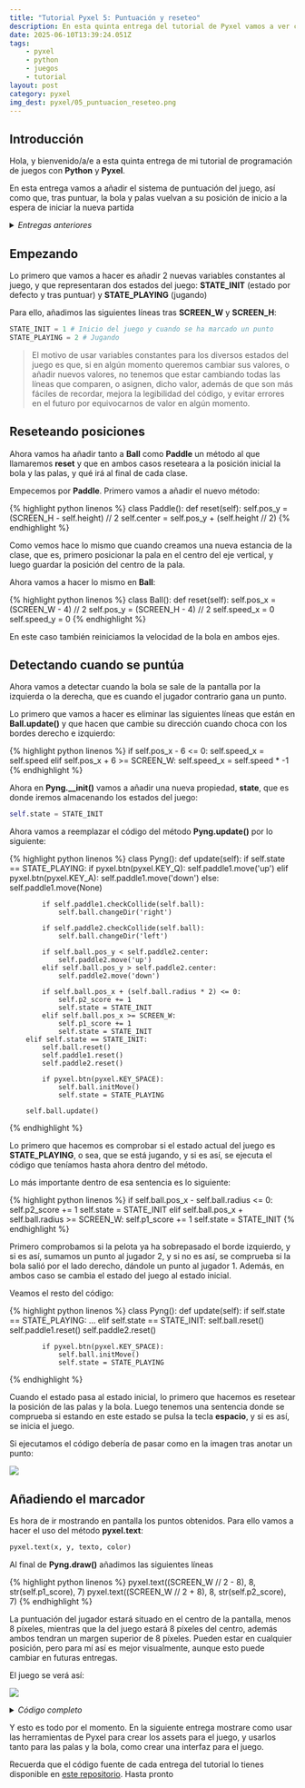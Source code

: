 ```yaml
---
title: "Tutorial Pyxel 5: Puntuación y reseteo"
description: En esta quinta entrega del tutorial de Pyxel vamos a ver como añadir la puntuación, así como que tras cada punto las palas y bola vuelvan a su posición inicial
date: 2025-06-10T13:39:24.051Z
tags:
    - pyxel
    - python
    - juegos
    - tutorial
layout: post
category: pyxel
img_dest: pyxel/05_puntuacion_reseteo.png
---
```

## Introducción

Hola, y bienvenido/a/e a esta quinta entrega de mi tutorial de programación de juegos con **Python** y **Pyxel**.

En esta entrega vamos a añadir el sistema de puntuación del juego, así como que, tras puntuar, la bola y palas vuelvan a su posición de inicio a la espera de iniciar la nueva partida 

<details>
    <summary><em>Entregas anteriores</em></summary>
    <ul>
        <li>
            <a href="{% link _posts/2025-03-04-tutorial-pyxel-01-introduccion.md %}">01 - Introducción</a>
        </li>
        <li>
            <a href="{% link _posts/2025-04-15-tutorial-pyxel-02-la-pelota.md %}">02 - Moviendo la pelota</a>
        </li>
        <li>
            <a href="{% link _posts/2025-04-24-tutorial-pyxel-03-las-raquetas.md %}">03 - Añadiendo las palas</a>
        </li>
        <li>
            <a href="{% link _posts/2025-05-20-tutorial-pyxel-04-añadiendo-rival-y-colisiones.md %}">04 - Añadiendo rival y colisiones</a>
        </li>
    </ul>
</details>

## Empezando

Lo primero que vamos a hacer es añadir 2 nuevas variables constantes al juego, y que representaran dos estados del juego: **STATE_INIT** (estado por defecto y tras puntuar) y **STATE_PLAYING** (jugando)

Para ello, añadimos las siguientes líneas tras **SCREEN_W** y **SCREEN_H**:

```python
STATE_INIT = 1 # Inicio del juego y cuando se ha marcado un punto
STATE_PLAYING = 2 # Jugando
```

> El motivo de usar variables constantes para los diversos estados del juego es que, si en algún momento queremos cambiar sus valores, o añadir nuevos valores, no tenemos que estar cambiando todas las líneas que comparen, o asignen, dicho valor, además de que son más fáciles de recordar, mejora la legibilidad del código, y evitar errores en el futuro por equivocarnos de valor en algún momento.

## Reseteando posiciones

Ahora vamos ha añadir tanto a **Ball** como **Paddle** un método al que llamaremos **reset** y que en ambos casos reseteara a la posición inicial la bola y las palas, y qué irá al final de cada clase.

Empecemos por **Paddle**. Primero vamos a añadir el nuevo método:

{% highlight python linenos %}
class Paddle():
    def reset(self):
        self.pos_y = (SCREEN_H - self.height) // 2
        self.center = self.pos_y + (self.height // 2)
{% endhighlight %}

Como vemos hace lo mismo que cuando creamos una nueva estancia de la clase, que es, primero posicionar la pala en el centro del eje vertical, y luego guardar la posición del centro de la pala.

Ahora vamos a hacer lo mismo en **Ball**:

{% highlight python linenos %}
class Ball():
   def reset(self):
        self.pos_x = (SCREEN_W - 4) // 2
        self.pos_y = (SCREEN_H - 4) // 2
        self.speed_x = 0
        self.speed_y = 0
{% endhighlight %}

En este caso también reiniciamos la velocidad de la bola en ambos ejes.

## Detectando cuando se puntúa

Ahora vamos a detectar cuando la bola se sale de la pantalla por la izquierda o la derecha, que es cuando el jugador contrario gana un punto.

Lo primero que vamos a hacer es eliminar las siguientes líneas que están en **Ball.update()** y que hacen que cambie su dirección cuando choca con los bordes derecho e izquierdo:

{% highlight python linenos %}
if self.pos_x - 6 <= 0:
    self.speed_x = self.speed
elif self.pos_x + 6 >= SCREEN_W:
    self.speed_x = self.speed * -1
{% endhighlight %}

Ahora en **Pyng.__init()** vamos a añadir una nueva propiedad, **state**, que es donde iremos almacenando los estados del juego:

```python
self.state = STATE_INIT
```

Ahora vamos a reemplazar el código del método **Pyng.update()** por lo siguiente:

{% highlight python linenos %}
class Pyng():
    def update(self):
        if self.state == STATE_PLAYING:
            if pyxel.btn(pyxel.KEY_Q):
                self.paddle1.move('up')
            elif pyxel.btn(pyxel.KEY_A):
                self.paddle1.move('down')
            else:
                self.paddle1.move(None)

            if self.paddle1.checkCollide(self.ball):
                self.ball.changeDir('right')

            if self.paddle2.checkCollide(self.ball):
                self.ball.changeDir('left')

            if self.ball.pos_y < self.paddle2.center:
                self.paddle2.move('up')
            elif self.ball.pos_y > self.paddle2.center:
                self.paddle2.move('down')

            if self.ball.pos_x + (self.ball.radius * 2) <= 0:
                self.p2_score += 1
                self.state = STATE_INIT
            elif self.ball.pos_x >= SCREEN_W:
                self.p1_score += 1
                self.state = STATE_INIT
        elif self.state == STATE_INIT:
            self.ball.reset()
            self.paddle1.reset()
            self.paddle2.reset()

            if pyxel.btn(pyxel.KEY_SPACE):
                self.ball.initMove()
                self.state = STATE_PLAYING

        self.ball.update()
{% endhighlight %}

Lo primero que hacemos es comprobar si el estado actual del juego es **STATE_PLAYING**, o sea, que se está jugando, y si es así, se ejecuta el código que teníamos hasta ahora dentro del método.

Lo más importante dentro de esa sentencia es lo siguiente:

{% highlight python linenos %}
if self.ball.pos_x - self.ball.radius <= 0:
    self.p2_score += 1
    self.state = STATE_INIT
elif self.ball.pos_x + self.ball.radius >= SCREEN_W:
    self.p1_score += 1
    self.state = STATE_INIT
{% endhighlight %}

Primero comprobamos si la pelota ya ha sobrepasado el borde izquierdo, y si es así, sumamos un punto al jugador 2, y si no es así, se comprueba si la bola salió por el lado derecho, dándole un punto al jugador 1. Además, en ambos caso se cambia el estado del juego al estado inicial.

Veamos el resto del código:

{% highlight python linenos %}
class Pyng():
    def update(self):
        if self.state == STATE_PLAYING:
        ...
        elif self.state == STATE_INIT:
            self.ball.reset()
            self.paddle1.reset()
            self.paddle2.reset()

            if pyxel.btn(pyxel.KEY_SPACE):
                self.ball.initMove()
                self.state = STATE_PLAYING
{% endhighlight %}

Cuando el estado pasa al estado inicial, lo primero que hacemos es resetear la posición de las palas y la bola. Luego tenemos una sentencia donde se comprueba si estando en este estado se pulsa la tecla **espacio**, y si es así, se inicia el juego.

Si ejecutamos el código debería de pasar como en la imagen tras anotar un punto:

![](/img/tuto_pyxel/05_01.gif)

## Añadiendo el marcador

Es hora de ir mostrando en pantalla los puntos obtenidos. Para ello vamos a hacer el uso del método **pyxel.text**:

```python
pyxel.text(x, y, texto, color)
```

Al final de **Pyng.draw()** añadimos las siguientes líneas

{% highlight python linenos %}
pyxel.text((SCREEN_W // 2 - 8), 8, str(self.p1_score), 7)
pyxel.text((SCREEN_W // 2 + 8), 8, str(self.p2_score), 7)
{% endhighlight %}

La puntuación del jugador estará situado en el centro de la pantalla, menos 8 píxeles, mientras que la del juego estará 8 píxeles del centro, además ambos tendran un margen superior de 8 píxeles. Pueden estar en cualquier posición, pero para mí así es mejor visualmente, aunque esto puede cambiar en futuras entregas.

El juego se verá así:

![](/img/tuto_pyxel/05_02.gif)

<details>
    <summary><em>Código completo</em></summary>
{% highlight python linenos %}
import pyxel
from random import choice


SCREEN_W = 320
SCREEN_H = 240
STATE_INIT = 1 # Inicio del juego y cuando se ha marcado un punto
STATE_PLAYING = 2 # Jugando
STATE_PAUSE = 3 # Juego en pausa


class Paddle():
    def __init__(self, pos_x, width, height):
        self.pos_x = pos_x
        self.width = width
        self.height = height
        self.pos_y = (SCREEN_H - self.height) // 2
        self.center = self.pos_y + (self.height // 2)
        self.speed = 3
        self.color = 7

    def draw(self):
        pyxel.rect(self.pos_x, self.pos_y, self.width, self.height, self.color)

    def move(self, direction):
        if direction == 'up' and self.pos_y > 0:
            self.pos_y += self.speed * -1
        elif direction == 'down' and self.pos_y + self.height < SCREEN_H:
            self.pos_y += self.speed

        self.center = self.pos_y + (self.height // 2)

    def checkCollide(self, ball):
        if (
            (ball.pos_x + 4 >= self.pos_x and ball.pos_x - 4 <= self.pos_x + self.width) and
            (ball.pos_y + 4 >= self.pos_y and ball.pos_y - 4 <= self.pos_y + self.height)
        ):
            return True
        
        return False

    def reset(self):
        self.pos_y = (SCREEN_H - self.height) // 2
        self.center = self.pos_y + (self.height // 2)

    
class Ball():
    def __init__(self):
        self.pos_x = (SCREEN_W - 2) // 2
        self.pos_y = (SCREEN_H - 2) // 2
        self.speed_x = 0
        self.speed_y = 0
        self.speed = 4
        self.radius = 4
        self.color = 7

    def changeDir(self, direction):
        self.speed_x = self.speed if direction == 'right' else self.speed * -1

    def initMove(self):
        x_move = choice(['left', 'right'])
        self.speed_x = self.speed if x_move == 'right' else self.speed * -1

        y_move = choice(['up', 'down'])
        self.speed_y = self.speed if y_move == 'down' else self.speed * -1

    def draw(self):
        pyxel.circ(self.pos_x, self.pos_y, self.radius, self.color)

    def reset(self):
        self.pos_x = (SCREEN_W - 4) // 2
        self.pos_y = (SCREEN_H - 4) // 2
        self.speed_x = 0
        self.speed_y = 0

    def update(self):
        # Comprobamos si la bola choca contra la parte superior o inferior de la pantalla
        if self.pos_y - 6 <= 0:
            self.speed_y = self.speed
        elif self.pos_y + 6 >= SCREEN_H:
            self.speed_y = self.speed * -1

        # Y finalmente movemos la bola
        self.pos_x += self.speed_x
        self.pos_y += self.speed_y


class Pyng():
    def __init__(self):
        self.paddle1 = Paddle(8, 8, 48)
        self.paddle2 = Paddle(SCREEN_W - 16, 8, 48)
        self.ball = Ball()
        self.ball.initMove()
        self.p1_score = 0
        self.p2_score = 0
        self.state = STATE_INIT

        pyxel.init(SCREEN_W, SCREEN_H, 'Pyng')
        pyxel.run(self.update, self.draw)

    def draw(self):
        pyxel.cls(0)
        self.paddle1.draw()
        self.paddle2.draw()
        self.ball.draw()
        pyxel.text((SCREEN_W // 2 - 8), 8, str(self.p1_score), 7)
        pyxel.text((SCREEN_W // 2 + 8), 8, str(self.p2_score), 7)

    def update(self):
        if self.state == STATE_PLAYING:
            if pyxel.btn(pyxel.KEY_Q):
                self.paddle1.move('up')
            elif pyxel.btn(pyxel.KEY_A):
                self.paddle1.move('down')
            else:
                self.paddle1.move(None)

            if self.paddle1.checkCollide(self.ball):
                self.ball.changeDir('right')

            if self.paddle2.checkCollide(self.ball):
                self.ball.changeDir('left')

            if self.ball.pos_y < self.paddle2.center:
                self.paddle2.move('up')
            elif self.ball.pos_y > self.paddle2.center:
                self.paddle2.move('down')

            if self.ball.pos_x + self.ball.radius <= 0:
                self.p2_score += 1
                self.state = STATE_INIT
            elif self.ball.pos_x + self.ball.radius >= SCREEN_W:
                self.p1_score += 1
                self.state = STATE_INIT
        elif self.state == STATE_INIT:
            self.ball.reset()
            self.paddle1.reset()
            self.paddle2.reset()

            if pyxel.btn(pyxel.KEY_SPACE):
                self.ball.initMove()
                self.state = STATE_PLAYING

        self.ball.update()


Pyng()
{% endhighlight %}
</details>

Y esto es todo por el momento. En la siguiente entrega mostrare como usar las herramientas de Pyxel para crear los assets para el juego, y usarlos tanto para las palas y la bola, como crear una interfaz para el juego.

Recuerda que el código fuente de cada entrega del tutorial lo tienes disponible en [este repositorio](https://codeberg.org/son_link/tutorial_pyxel). Hasta pronto